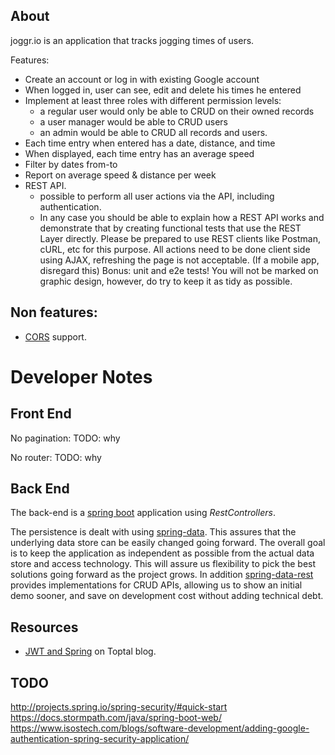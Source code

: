 About
-----

joggr.io is an application that tracks jogging times of users.

Features:
 - Create an account or log in with existing Google account 
 - When logged in, user can see, edit and delete his times he entered
 - Implement at least three roles with different permission levels: 
     - a regular user would only be able to CRUD on their owned records
     - a user manager would be able to CRUD users
     - an admin would be able to CRUD all records and users.
- Each time entry when entered has a date, distance, and time
- When displayed, each time entry has an average speed
- Filter by dates from-to
- Report on average speed & distance per week
- REST API. 
  - possible to perform all user actions via the API, including authentication.
  -  In any case you should be able to explain how a REST API works and demonstrate that by creating functional tests that use the REST Layer directly. Please be prepared to use REST clients like Postman, cURL, etc for this purpose.
All actions need to be done client side using AJAX, refreshing the page is not acceptable. (If a mobile app, disregard this)
Bonus: unit and e2e tests!
You will not be marked on graphic design, however, do try to keep it as tidy as possible.

Non features:
-------------

- [CORS](https://developer.mozilla.org/en-US/docs/Web/HTTP/Access_control_CORS) support.

Developer Notes
===============

Front End
---------

No pagination: TODO: why
 
No router: TODO: why

Back End
--------

The back-end is a [spring boot](https://spring.io/guides/gs/spring-boot/) application
using _RestControllers_. 

The persistence is dealt with using [spring-data](http://projects.spring.io/spring-data/).
This assures that the underlying data store can be easily changed going forward. 
The overall goal is to keep the application as independent as possible from the actual data store and access technology. 
This will assure us flexibility to pick the best solutions going forward as the project grows.
In addition [spring-data-rest](http://projects.spring.io/spring-data-rest/) provides implementations for CRUD APIs,
allowing us to show an initial demo sooner, and save on development cost without adding technical debt. 

Resources
---------

- [JWT and Spring](https://www.toptal.com/java/rest-security-with-jwt-spring-security-and-java) on Toptal blog.

TODO
----

http://projects.spring.io/spring-security/#quick-start
https://docs.stormpath.com/java/spring-boot-web/
https://www.isostech.com/blogs/software-development/adding-google-authentication-spring-security-application/

